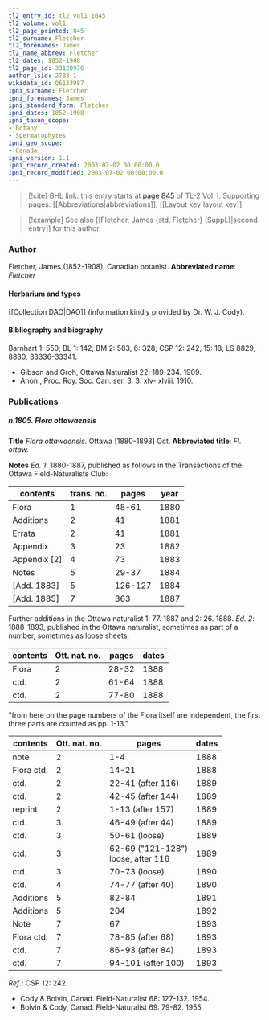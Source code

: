 ```yaml
---
tl2_entry_id: tl2_vol1_1045
tl2_volume: vol1
tl2_page_printed: 845
tl2_surname: Fletcher
tl2_forenames: James
tl2_name_abbrev: Fletcher
tl2_dates: 1852-1908
tl2_page_id: 33120976
author_lsid: 2783-1
wikidata_id: Q6133987
ipni_surname: Fletcher
ipni_forenames: James
ipni_standard_form: Fletcher
ipni_dates: 1852-1908
ipni_taxon_scope: 
- Botany
- Spermatophytes
ipni_geo_scope: 
- Canada
ipni_version: 1.1
ipni_record_created: 2003-07-02 00:00:00.0
ipni_record_modified: 2003-07-02 00:00:00.0
---
```



> [!cite] BHL link: this entry starts at [page 845](https://www.biodiversitylibrary.org/page/33120976) of TL-2 Vol. I.
> Supporting pages: [[Abbreviations|abbreviations]], [[Layout key|layout key]].

> [!example] See also [[Fletcher, James {std. Fletcher} (Suppl.)|second entry]] for this author

### Author

Fletcher, James (1852-1908), Canadian botanist. 
**Abbreviated name**: *Fletcher*

#### Herbarium and types

[[Collection DAO|DAO]] (information kindly provided by Dr. W. J. Cody).

#### Bibliography and biography

Barnhart 1: 550; BL 1: 142; BM 2: 583, 6: 328; CSP 12: 242, 15: 18; LS 8829, 8830, 33336-33341.
- Gibson and Groh, Ottawa Naturalist 22: 189-234. 1909.
- Anon., Proc. Roy. Soc. Can. ser. 3. 3: xlv- xlviii. 1910.

### Publications

##### n.1805. Flora ottawaensis

**Title**
*Flora ottawaensis*. Ottawa \[1880-1893\] Oct.
**Abbreviated title**: *Fl. ottaw.*

**Notes**
*Ed. 1*: 1880-1887, published as follows in the Transactions of the Ottawa Field-Naturalists Club:

|contents	|trans. no.	|pages	|year|
|---	|---	|---	|---	|
|Flora	|1	|48-61	|1880|
|Additions	|2	|41	|1881|
|Errata	|2	|41	|1881|
|Appendix	|3	|23	|1882|
|Appendix \[2\]	|4	|73	|1883|
|Notes	|5	|29-37	|1884|
|\[Add. 1883\]	|5	|126-127	|1884|
|\[Add. 1885\]	|7	|363	|1887|

Further additions in the Ottawa naturalist 1: 77. 1887 and 2: 26. 1888.
*Ed. 2*: 1888-1893, published in the Ottawa naturalist, sometimes as part of a number, sometimes as loose sheets.

|contents	|Ott. nat. no.	|pages	|dates|
|---	|---	|---	|---	|
|Flora	|2	|28-32	|1888|
|ctd.	|2	|61-64	|1888|
|ctd.	|2	|77-80	|1888|

"from here on the page numbers of the Flora itself are independent, the first three parts are counted as pp. 1-13."

|contents	|Ott. nat. no.	|pages	|dates|
|---	|---	|---	|---	|
|note	|2	|1-4	|1888|
|Flora ctd.	|2	|14-21	|1888|
|ctd.	|2	|22-41 (after 116)	|1889|
|ctd.	|2	|42-45 (after 144)	|1889|
|reprint	|2	|1-13 (after 157)	|1889|
|ctd.	|3	|46-49 (after 44)	|1889|
|ctd.	|3	|50-61 (loose)	|1889|
|ctd.	|3	|62-69 ("121-128")<br/>loose, after 116	|1889|
|ctd.	|3	|70-73 (loose)	|1890|
|ctd.	|4	|74-77 (after 40)	|1890|
|Additions	|5	|82-84	|1891|
|Additions	|5	|204	|1892|
|Note	|7	|67	|1893|
|Flora ctd.	|7	|78-85 (after 68)	|1893|
|ctd.	|7	|86-93 (after 84)	|1893|
|ctd.	|7	|94-101 (after 100)	|1893|

*Ref*.: CSP 12: 242.
- Cody & Boivin, Canad. Field-Naturalist 68: 127-132. 1954.
- Boivin & Cody, Canad. Field-Naturalist 69: 79-82. 1955.

